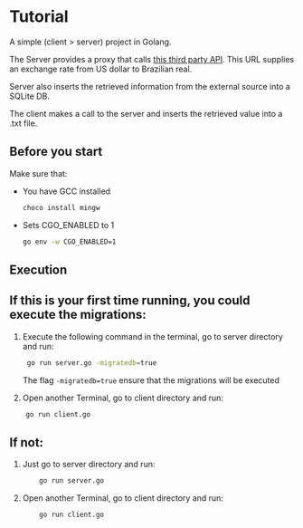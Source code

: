 # Tutorial

A simple (client > server) project in Golang.

The Server provides a  proxy that calls [this third party API](https://economia.awesomeapi.com.br/json/last/USD-BRL).
This URL supplies an exchange rate from US dollar to Brazilian real.

Server also inserts the retrieved information from the external source into a SQLite DB.

The client makes a call to the server and inserts the retrieved value into a .txt file.

## Before you start

Make sure that:
- You have GCC installed
  ```bash
  choco install mingw
   ```
- Sets CGO_ENABLED to 1
    ```bash
    go env -w CGO_ENABLED=1
   ```

## Execution

## If this is your first time running, you could execute the migrations:

1. Execute the following command in the terminal, go to server directory and run:

   ```bash
    go run server.go -migratedb=true
   ```
   The flag `-migratedb=true` ensure that the migrations will be executed
2. Open another Terminal, go to client directory and run:
  ```bash
      go run client.go
  ```

## If not:

1. Just go to server directory and run:
    ```bash
        go run server.go
    ```

2. Open another Terminal, go to client directory and run:
    ```bash
        go run client.go
    ```

